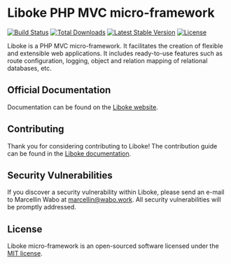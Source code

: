 # Liboke PHP MVC micro-framework
	
[![Build Status](https://travis-ci.org/laravel/lumen-framework.svg)](https://travis-ci.org/mmarcwabo/liboke-framework)
[![Total Downloads](https://img.shields.io/packagist/dt/laravel/lumen-framework)](https://packagist.org/packages/marcellinwabo/liboke-framework)
[![Latest Stable Version](https://img.shields.io/packagist/v/laravel/lumen-framework)](https://packagist.org/packages/marcellinwabo/liboke-framework)
[![License](https://img.shields.io/packagist/l/laravel/lumen)](https://packagist.org/packages/marcellinwabo/liboke-framework)

Liboke is a PHP MVC micro-framework. It facilitates the creation of flexible and extensible web applications. It includes ready-to-use features such as route configuration, logging, object and relation mapping of relational databases, etc.

## Official Documentation
Documentation can be found on the [Liboke website](https://liboke.wabo.work/docs).
## Contributing
Thank you for considering contributing to Liboke! The contribution guide can be found in the [Liboke documentation](https://liboke.wabo.work/docs/contributions).
## Security Vulnerabilities
If you discover a security vulnerability within Liboke, please send an e-mail to Marcellin Wabo at marcellin@wabo.work. All security vulnerabilities will be promptly addressed.
## License
Liboke micro-framework is an open-sourced software licensed under the [MIT license](https://opensource.org/licenses/MIT).